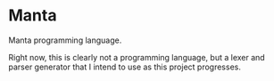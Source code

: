 # Manta
Manta programming language.

Right now, this is clearly not a programming language, but a lexer and parser generator that I intend to use as 
this project progresses.
